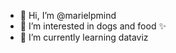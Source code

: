 - 👋 Hi, I’m @marielpmind
- 👀 I’m interested in dogs and food ✨
- 🌱 I’m currently learning dataviz
<!---
marielpmind/marielpmind is a ✨ special ✨ repository because its `README.md` (this file) appears on your GitHub profile.
You can click the Preview link to take a look at your changes.
--->
